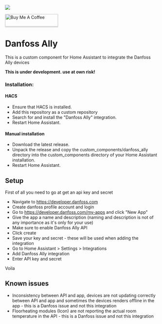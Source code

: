 [![](https://img.shields.io/github/release/mtrab/danfoss_ally/all.svg?style=plastic)](https://github.com/mtrab/danfoss_ally/releases)

<a href="https://www.buymeacoffee.com/mtrab" target="_blank"><img src="https://www.buymeacoffee.com/assets/img/custom_images/orange_img.png" alt="Buy Me A Coffee" style="height: 41px !important;width: 174px !important;box-shadow: 0px 3px 2px 0px rgba(190, 190, 190, 0.5) !important;-webkit-box-shadow: 0px 3px 2px 0px rgba(190, 190, 190, 0.5) !important;" ></a>
# Danfoss Ally

This is a custom component for Home Assistant to integrate the Danfoss Ally devices

**This is under development. use at own risk!**

### Installation:

#### HACS

- Ensure that HACS is installed.
- Add this repository as a custom repository
- Search for and install the "Danfoss Ally" integration.
- Restart Home Assistant.

#### Manual installation

- Download the latest release.
- Unpack the release and copy the custom_components/danfoss_ally directory into the custom_components directory of your Home Assistant installation.
- Restart Home Assistant.

## Setup

First of all you need to go at get an api key and secret

* Navigate to https://developer.danfoss.com
* Create danfoss profile account and login
* Go to https://developer.danfoss.com/my-apps and click "New App"
* Give the app a name and description (naming and description is not of any importance as it's only for your use)
* Make sure to enable Danfoss Ally API
* Click create
* Save your key and secret - these will be used when adding the integration
* Go to Home Assistant > Settings > Integrations
* Add Danfoss Ally integration
* Enter API key and secret

Voila

## Known issues

* Inconsistency between API and app, devices are not updating correctly between API and app and sometimes the devices renders offline in the app - this is a Danfoss issue and not this integration
* Floorheating modules (Icon) are not reporting the actual room temperature in the API - this is a Danfoss issue and not this integration
